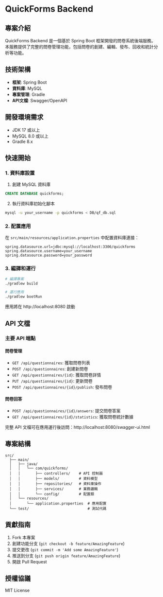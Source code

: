 # QuickForms Backend

## 專案介紹
QuickForms Backend 是一個基於 Spring Boot 框架開發的問卷系統後端服務。本服務提供了完整的問卷管理功能，包括問卷的創建、編輯、發布、回收和統計分析等功能。

## 技術架構
- **框架**: Spring Boot
- **資料庫**: MySQL
- **專案管理**: Gradle
- **API文檔**: Swagger/OpenAPI

## 開發環境需求
- JDK 17 或以上
- MySQL 8.0 或以上
- Gradle 8.x

## 快速開始

### 1. 資料庫設置
1. 創建 MySQL 資料庫
```sql
CREATE DATABASE quickforms;
```
2. 執行資料庫初始化腳本
```bash
mysql -u your_username -p quickforms < DB/qf_db.sql
```

### 2. 配置應用
在 `src/main/resources/application.properties` 中配置資料庫連接：
```properties
spring.datasource.url=jdbc:mysql://localhost:3306/quickforms
spring.datasource.username=your_username
spring.datasource.password=your_password
```

### 3. 編譯和運行
```bash
# 編譯專案
./gradlew build

# 運行應用
./gradlew bootRun
```
應用將在 http://localhost:8080 啟動

## API 文檔

### 主要 API 端點

#### 問卷管理
- `GET /api/questionnaires`: 獲取問卷列表
- `POST /api/questionnaires`: 創建新問卷
- `GET /api/questionnaires/{id}`: 獲取問卷詳情
- `PUT /api/questionnaires/{id}`: 更新問卷
- `POST /api/questionnaires/{id}/publish`: 發布問卷

#### 問卷回答
- `POST /api/questionnaires/{id}/answers`: 提交問卷答案
- `GET /api/questionnaires/{id}/statistics`: 獲取問卷統計數據

完整 API 文檔可在應用運行後訪問：http://localhost:8080/swagger-ui.html

## 專案結構
```
src/
  ├── main/
  │   ├── java/
  │   │   └── com/quickforms/
  │   │       ├── controllers/    # API 控制器
  │   │       ├── models/         # 資料模型
  │   │       ├── repositories/   # 資料庫操作
  │   │       ├── services/       # 業務邏輯
  │   │       └── config/         # 配置類
  │   └── resources/
  │       └── application.properties  # 應用配置
  └── test/                           # 測試代碼
```

## 貢獻指南
1. Fork 本專案
2. 創建功能分支 (`git checkout -b feature/AmazingFeature`)
3. 提交更改 (`git commit -m 'Add some AmazingFeature'`)
4. 推送到分支 (`git push origin feature/AmazingFeature`)
5. 開啟 Pull Request

## 授權協議
MIT License